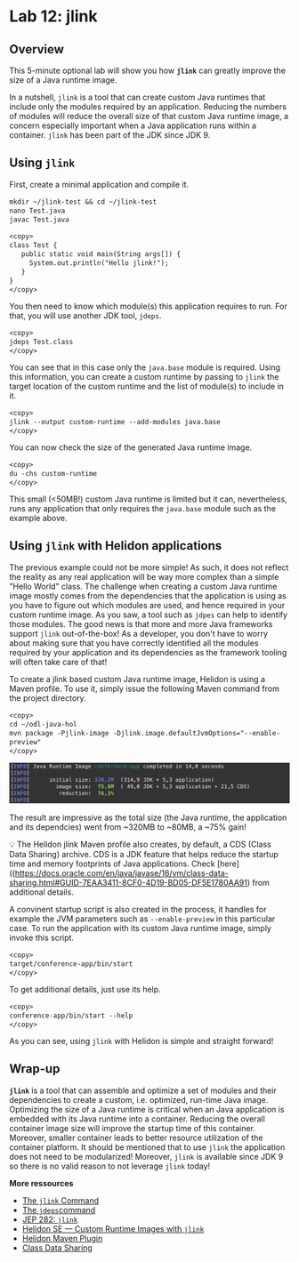# Lab 12: jlink

## Overview

This 5-minute optional lab will show you how **`jlink`** can greatly improve the size of a Java runtime image.

In a nutshell, `jlink` is a tool that can create custom Java runtimes that include only the modules required by an application. Reducing the numbers of modules will reduce the overall size of that custom Java runtime image, a concern especially important when a Java application runs within a container. `jlink` has been part of the JDK since JDK 9.

## Using `jlink`


First, create a minimal application and compile it.


```nohighlight
mkdir ~/jlink-test && cd ~/jlink-test
nano Test.java
javac Test.java
```

```
<copy>
class Test {
   public static void main(String args[]) {
     System.out.println("Hello jlink!");
   }
}
</copy>
```

You then need to know which module(s) this application requires to run. For that, you will use another JDK tool, `jdeps`.

```nohighlight
<copy>
jdeps Test.class
</copy>
```

You can see that in this case only the `java.base` module is required. Using this information, you can create a custom runtime by passing to `jlink` the target location of the custom runtime and the list of module(s) to include in it.

```nohighlight
<copy>
jlink --output custom-runtime --add-modules java.base
</copy>
```

You can now check the size of the generated Java runtime image.

```nohighlight
<copy>
du -chs custom-runtime
</copy>
```

This small (<50MB!) custom Java runtime is limited but it can, nevertheless, runs any application that only requires the `java.base` module such as the example above.


## Using `jlink` with Helidon applications 


The previous example could not be more simple! As such, it does not reflect the reality as any real application will be way more complex than a simple "Hello World" class. The challenge when creating a custom Java runtime image mostly comes from the dependencies that the application is using as you have to figure out which modules are used, and hence required in your custom runtime image. As you saw, a tool such as `jdpes` can help to identify those modules. The good news is that more and more Java frameworks support `jlink` out-of-the-box! As a developer, you don't have to worry about making sure that you have correctly identified all the modules required by your application and its dependencies as the framework tooling will often take care of that!

To create a jlink based custom Java runtime image, Helidon is using a Maven profile. To use it, simply issue the following Maven command from the project directory.

```nohighlight
<copy>
cd ~/odl-java-hol
mvn package -Pjlink-image -Djlink.image.defaultJvmOptions="--enable-preview"
</copy>
```

![](./images/lab11-1.png " ")

The result are impressive as the total size (the Java runtime, the application and its dependcies) went from ~320MB to ~80MB, a ~75% gain!

💡 The Helidon jlink Maven profile also creates, by default, a CDS (Class Data Sharing) archive. CDS is a JDK feature that helps reduce the startup time and memory footprints of Java applications. Check [here]((https://docs.oracle.com/en/java/javase/16/vm/class-data-sharing.html#GUID-7EAA3411-8CF0-4D19-BD05-DF5E1780AA91) from additional details.

A convinent startup script is also created in the process, it handles for example the JVM parameters such as `--enable-preview` in this particular case. To run the application with its custom Java runtime image, simply invoke this script.

```nohighlight
<copy>
target/conference-app/bin/start
</copy>
```

To get additional details, just use its help.
```nohighlight
<copy>
conference-app/bin/start --help
</copy>
```

As you can see, using `jlink` with Helidon is simple and straight forward!


## Wrap-up

**`jlink`** is a tool that can assemble and optimize a set of modules and their dependencies to create a custom, i.e. optimized, run-time Java image. Optimizing the size of a Java runtime is critical when an Java application is embedded with its Java runtime into a container. Reducing the overall container image size will improve the startup time of this container. Moreover, smaller container leads to better resource utilization of the container platform.  It should be mentioned that to use `jlink` the application does not need to be modularized! Moreover, `jlink` is available since JDK 9 so there is no valid reason to not leverage `jlink` today!

**More ressources**
* [The `jlink` Command](https://docs.oracle.com/en/java/javase/16/docs/specs/man/jlink.html)
* [The `jdeps`command](https://docs.oracle.com/en/java/javase/16/docs/specs/man/jdeps.html)
* [JEP 282: `jlink`](https://openjdk.java.net/jeps/282)
* [Helidon SE — Custom Runtime Images with `jlink`](https://helidon.io/docs/v2/#/se/guides/37_jlink_image)
* [Helidon Maven Plugin](https://github.com/oracle/helidon-build-tools/tree/master/helidon-maven-plugin#goal-jlink-image)
* [Class Data Sharing](https://docs.oracle.com/en/java/javase/14/vm/class-data-sharing.html#GUID-7EAA3411-8CF0-4D19-BD05-DF5E1780AA91)



 